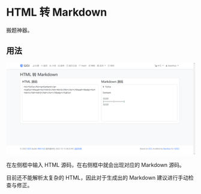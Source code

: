 # HTML 转 Markdown

搬题神器。

## 用法

![](./images/html2markdown-1.png)

在左侧框中输入 HTML 源码，在右侧框中就会出现对应的 Markdown 源码。

目前还不能解析太复杂的 HTML，因此对于生成出的 Markdown 建议进行手动检查与修正。
